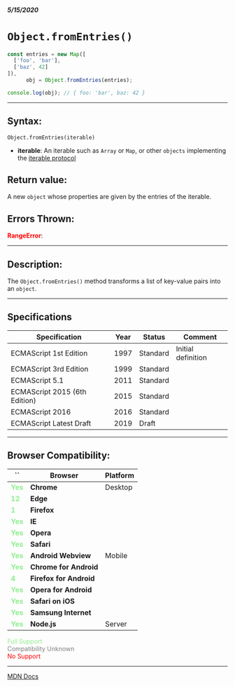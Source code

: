 ##### 5/15/2020
# `Object.fromEntries()`

```js
const entries = new Map([
  ['foo', 'bar'],
  ['baz', 42]
]),
      obj = Object.fromEntries(entries);

console.log(obj); // { foo: 'bar', baz: 42 }
```

---

## Syntax:
`Object.fromEntries(iterable)`

* **iterable**: An iterable such as `Array` or `Map`, or other `objects` implementing the [iterable protocol](https://developer.mozilla.org/en-US/docs/Web/JavaScript/Reference/Iteration_protocols#The_iterable_protocol)

## Return value:
A new `object` whose properties are given by the entries of the iterable.

## Errors Thrown:
<span style="color: red">**RangeError**</span>: 

---

## Description:
The `Object.fromEntries()` method transforms a list of key-value pairs into an `object`.

---

## Specifications
| Specification | Year | Status | Comment |
|---|---|---|---|
| ECMAScript 1st Edition | 1997 | Standard | Initial definition |
| ECMAScript 3rd Edition | 1999 | Standard |  |
| ECMAScript 5.1 | 2011 | Standard |  |
| ECMAScript 2015 (6th Edition) | 2015 | Standard |  |
| ECMAScript 2016 | 2016 | Standard |  |
| ECMAScript Latest Draft | 2019 | Draft |  |

---

## Browser Compatibility:
| `` | Browser | Platform |
|---|---|---|
| <span style="color: lightgreen">**Yes**</span> | **Chrome** | Desktop | 
| <span style="color: lightgreen">**12**</span> | **Edge** || 
| <span style="color: lightgreen">**1**</span> | **Firefox** || 
| <span style="color: lightgreen">**Yes**</span> | **IE** || 
| <span style="color: lightgreen">**Yes**</span> | **Opera** || 
| <span style="color: lightgreen">**Yes**</span> | **Safari** || 
| <span style="color: lightgreen">**Yes**</span> | **Android Webview** | Mobile | 
| <span style="color: lightgreen">**Yes**</span> | **Chrome for Android** || 
| <span style="color: lightgreen">**4**</span> | **Firefox for Android** || 
| <span style="color: lightgreen">**Yes**</span> | **Opera for Android** || 
| <span style="color: lightgreen">**Yes**</span> | **Safari on iOS** || 
| <span style="color: lightgreen">**Yes**</span> | **Samsung Internet** || 
| <span style="color: lightgreen">**Yes**</span> | **Node.js** | Server | 

<span style="color: lightgreen">Full Support</span>  
<span style="color: grey">Compatibility Unknown</span>  
<span style="color: red">No Support</span>

---

[MDN Docs](https://developer.mozilla.org/en-US/docs/Web/JavaScript/Reference/Global_Objects/Object/fromEntries)